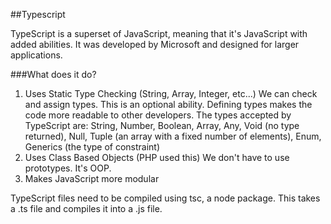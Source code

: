 ##Typescript

TypeScript is a superset of JavaScript, meaning that it's JavaScript with added abilities. It was developed by Microsoft and designed for larger applications. 

###What does it do?

1. Uses Static Type Checking (String, Array, Integer, etc...)
	We can check and assign types. This is an optional ability. Defining types makes the code more readable to other developers. The types accepted by TypeScript are: String, Number, Boolean, Array, Any, Void (no type returned), Null, Tuple (an array with a fixed number of elements), Enum, Generics (the type of constraint)
2. Uses Class Based Objects (PHP used this)
	We don't have to use prototypes. It's OOP. 
3. Makes JavaScript more modular

TypeScript files need to be compiled using tsc, a node package. This takes a .ts file and compiles it into a .js file. 